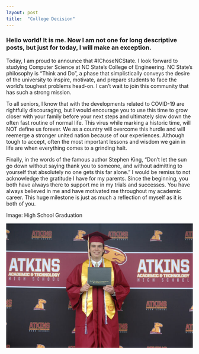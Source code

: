 ```yaml
---
layout: post
title:  "College Decision"
---
```


### Hello world! It is me. Now I am not one for long descriptive posts, but just for today, I will make an exception.

Today, I am proud to announce that #IChoseNCState. I look forward to studying Computer Science at NC State’s College of Engineering. NC State’s philosophy is “Think and Do”, a phase that simplistically conveys the desire of the university to inspire, motivate, and prepare students to face the world’s toughest problems head-on. I can’t wait to join this community that has such a strong mission.

To all seniors, I know that with the developments related to COVID-19 are rightfully discouraging, but I would encourage you to use this time to grow closer with your family before your next steps and ultimately slow down the often fast routine of normal life. This virus while marking a historic time, will NOT define us forever. We as a country will overcome this hurdle and will reemerge a stronger united nation because of our experiences. Although tough to accept, often the most important lessons and wisdom we gain in life are when everything comes to a grinding halt.

Finally, in the words of the famous author Stephen King, “Don’t let the sun go down without saying thank you to someone, and without admitting to yourself that absolutely no one gets this far alone.” I would be remiss to not acknowledge the gratitude I have for my parents. Since the beginning, you both have always there to support me in my trials and successes. You have always believed in me and have motivated me throughout my academic career. This huge milestone is just as much a reflection of myself as it is both of you.

Image: High School Graduation

![High School Graduation Photo](../file-dumps/misc-photos/gradphoto.jpg)
